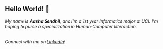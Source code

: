 ## Hello World! 👋

###### My name is **Aasha Sendhil**, and I'm a 1st year Informatics major at UCI. I'm hoping to purse a specialization in Human-Computer Interaction.

###### Connect with me on [LinkedIn](https://www.linkedin.com/in/aasha-sendhil/)!


<!--
**asendhil/asendhil** is a ✨ _special_ ✨ repository because its `README.md` (this file) appears on your GitHub profile.

Here are some ideas to get you started:

- 🔭 I’m currently working on ...
- 🌱 I’m currently learning ...
- 👯 I’m looking to collaborate on ...
- 🤔 I’m looking for help with ...
- 💬 Ask me about ...
- 📫 How to reach me: ...
- 😄 Pronouns: ...
- ⚡ Fun fact: ...
-->
